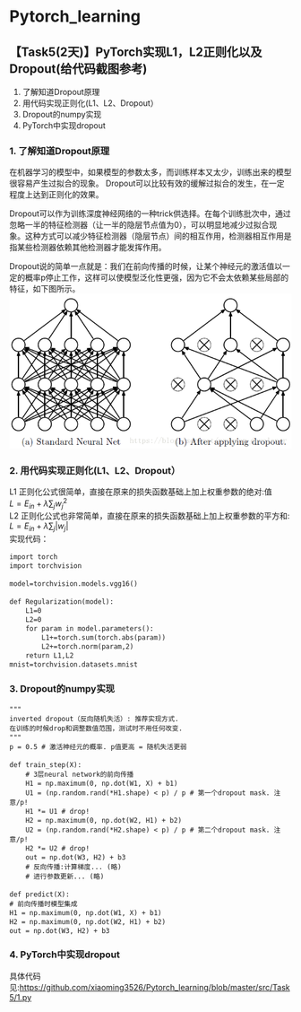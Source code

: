 # Pytorch_learning

## 【Task5(2天)】PyTorch实现L1，L2正则化以及Dropout(给代码截图参考)
1. 了解知道Dropout原理
2. 用代码实现正则化(L1、L2、Dropout）
3. Dropout的numpy实现
4. PyTorch中实现dropout


### 1. 了解知道Dropout原理


在机器学习的模型中，如果模型的参数太多，而训练样本又太少，训练出来的模型很容易产生过拟合的现象。
Dropout可以比较有效的缓解过拟合的发生，在一定程度上达到正则化的效果。

Dropout可以作为训练深度神经网络的一种trick供选择。在每个训练批次中，通过忽略一半的特征检测器（让一半的隐层节点值为0），可以明显地减少过拟合现象。这种方式可以减少特征检测器（隐层节点）间的相互作用，检测器相互作用是指某些检测器依赖其他检测器才能发挥作用。

Dropout说的简单一点就是：我们在前向传播的时候，让某个神经元的激活值以一定的概率p停止工作，这样可以使模型泛化性更强，因为它不会太依赖某些局部的特征，如下图所示。
![](../img/20180619185225799.png)


### 2. 用代码实现正则化(L1、L2、Dropout）
L1 正则化公式很简单，直接在原来的损失函数基础上加上权重参数的绝对:值  
$L=E_{in}+\lambda\sum_jw_j^2$  
L2 正则化公式也非常简单，直接在原来的损失函数基础上加上权重参数的平方和:    
$L=E_{in}+\lambda\sum_j|w_j|$  
实现代码：
```
import torch
import torchvision

model=torchvision.models.vgg16()

def Regularization(model):
    L1=0
    L2=0
    for param in model.parameters():
        L1+=torch.sum(torch.abs(param))
        L2+=torch.norm(param,2)
    return L1,L2
mnist=torchvision.datasets.mnist

```
### 3. Dropout的numpy实现
```
"""
inverted dropout（反向随机失活）: 推荐实现方式.
在训练的时候drop和调整数值范围，测试时不用任何改变.
"""
p = 0.5 # 激活神经元的概率. p值更高 = 随机失活更弱

def train_step(X):
    # 3层neural network的前向传播
    H1 = np.maximum(0, np.dot(W1, X) + b1)
    U1 = (np.random.rand(*H1.shape) < p) / p # 第一个dropout mask. 注意/p!
    H1 *= U1 # drop!
    H2 = np.maximum(0, np.dot(W2, H1) + b2)
    U2 = (np.random.rand(*H2.shape) < p) / p # 第二个dropout mask. 注意/p!
    H2 *= U2 # drop!
    out = np.dot(W3, H2) + b3
    # 反向传播:计算梯度... (略)
    # 进行参数更新... (略)
    
def predict(X):
# 前向传播时模型集成
H1 = np.maximum(0, np.dot(W1, X) + b1) 
H2 = np.maximum(0, np.dot(W2, H1) + b2)
out = np.dot(W3, H2) + b3
```


### 4. PyTorch中实现dropout

具体代码见:https://github.com/xiaoming3526/Pytorch_learning/blob/master/src/Task5/1.py